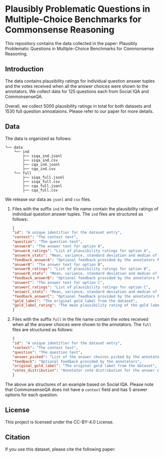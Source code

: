 # Plausibly Problematic Questions in Multiple-Choice Benchmarks for Commonsense Reasoning
This repository contains the data collected in the paper: Plausibly Problematic Questions in Multiple-Choice Benchmarks for Commonsense Reasoning. 

## Introduction
The data contains plausibility ratings for individual question answer tuples and the votes received when all the answer choices were shown to the annotators. We collect data for 125 questions each from Social IQA and CommonsenseQA. 

Overall, we collect 5000 plausibility ratings in total for both datasets and 1530 full question annoataions. Please refer to our paper for more details.

## Data
The data is organized as follows:
```
└── data
    └── ind
        ├── siqa_ind.jsonl
        ├── siqa_ind.csv
        ├── cqa_ind.jsonl
        ├── cqa_ind.csv
    └── full
        ├── siqa_full.jsonl
        ├── siqa_full.csv
        ├── cqa_full.jsonl
        ├── cqa_full.csv  
```
We release our data as ``jsonl`` and ``csv`` files.
1. Files with the suffix ``ind`` in the file name contain the plausibility ratings of individual question answer tuples. The ``ind`` files are structured as follows:
    ```json
    {
    "id": "A unique identifier for the dataset entry",
    "context": "The context text",
    "question": "The question text",
    "answerA": "The answer text for option A",
    "answerA_ratings": "List of plausibility ratings for option A",
    "answerA_stats": "Mean, variance, standard deviation and median of the plausibility ratings for option A",
    "feedback_answerA": "Optional feedback provided by the annotators for option A",
    "answerB": "The answer text for option B",
    "answerB_ratings": "List of plausibility ratings for option B",
    "answerB_stats": "Mean, variance, standard deviation and median of the plausibility ratings for option B",
    "feedback_answerB": "Optional feedback provided by the annotators for option B",
    "answerC": "The answer text for option C",
    "answerC_ratings": "List of plausibility ratings for option C",
    "answerC_stats": "Mean, variance, standard deviation and median of the plausibility ratings for option C",
    "feedback_answerC": "Optional feedback provided by the annotators for option C",
    "gold_label": "The original gold label from the dataset",
    "gold_label_rating": "The mean plausibility rating of the gold label"
    }
2. Files with the suffix ``full`` in the file name contain the votes received when all the answer choices were shown to the annotators. The ``full`` files are structured as follows:
    ```json
    {
    "id": "A unique identifier for the dataset entry",
    "context": "The context text",
    "question": "The question text",
    "answer_picked": "List of the answer choices picked by the annotators",
    "feedback": "Optional feedback provided by the annotators",
    "original_gold_label": "The original gold label from the dataset",
    "votes_distribution": "Annotator vote distribution for the answer choices for the question"
    }


The above are structures of an example based on Social IQA. Please note that CommonsenseQA does not have a ``context`` field and has 5 answer options for each question.
## License
This project is licensed under the CC-BY-4.0 License.
## Citation
If you use this dataset, please cite the following paper: